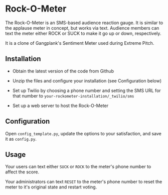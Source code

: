 # Rock-O-Meter
The Rock-O-Meter is an SMS-based audience reaction gauge. It is similar to the applause meter in concept, but works via text. Audience members can text the meter either ROCK or SUCK to make it go up or down, respectively.

It is a clone of Gangplank's Sentiment Meter used during Extreme Pitch.

## Installation

 * Obtain the latest version of the code from Github

 * Unzip the files and configure your installation (see Configuration below)

 * Set up Twilio by choosing a phone number and setting the SMS URL for that number to `your-rockometer-installation/_twilio/sms`

 * Set up a web server to host the Rock-O-Meter


## Configuration

Open `config_template.py`, update the options to your satisfaction, and save it as `config.py`.


## Usage

Your users can text either `SUCK` or `ROCK` to the meter's phone number to affect the score.

Your administrators can text `RESET` to the meter's phone number to reset the meter to it's original state and restart voting.